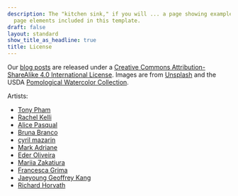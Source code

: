 ```yaml
---
description: The "kitchen sink," if you will ... a page showing examples of type and
  page elements included in this template.
draft: false
layout: standard
show_title_as_headline: true
title: License
---
```


Our [blog posts](/blog/) are released under a [Creative Commons Attribution-ShareAlike 4.0 International License](http://creativecommons.org/licenses/by-sa/4.0/).
Images are from [Unsplash](https://unsplash.com/) and the USDA [Pomological Watercolor Collection](https://naldc.nal.usda.gov/usda_pomological_watercolor).

Artists:

-   [Tony Pham](https://unsplash.com/@tonyphamvn)
-   [Rachel Kelli](https://unsplash.com/@rachelkelli)
-   [Alice Pasqual](https://unsplash.com/@stri_khedonia)
-   [Bruna Branco](https://unsplash.com/@brunabranco)
-   [cyril mazarin](https://unsplash.com/@cyril_m)
-   [Mark Adriane](https://unsplash.com/@markadriane)
-   [Eder Oliveira](https://unsplash.com/@edersampaio)
-   [Mariia Zakatiura](https://unsplash.com/@mzakatiura)
-   [Francesca Grima](https://unsplash.com/@francescagrima)
-   [Jaeyoung Geoffrey Kang](https://unsplash.com/@geoffreykang_21)
-   [Richard Horvath](https://unsplash.com/@orwhat)

<center>
<i class="fab fa-creative-commons fa-2x"></i><i class="fab fa-creative-commons-by fa-2x"></i><i class="fab fa-creative-commons-sa fa-2x"></i>
</center>
